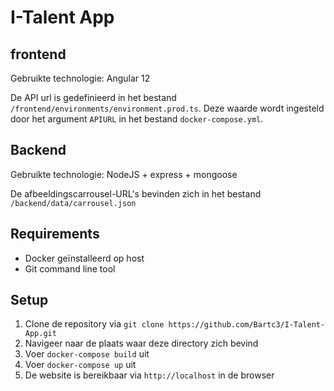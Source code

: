 # I-Talent App

## frontend
Gebruikte technologie: Angular 12

De API url is gedefinieerd in het bestand `/frontend/environments/environment.prod.ts`. Deze waarde wordt ingesteld door het argument `APIURL` in het bestand `docker-compose.yml`.

## Backend
Gebruikte technologie: NodeJS + express + mongoose

De afbeeldingscarrousel-URL's bevinden zich in het bestand `/backend/data/carrousel.json`

## Requirements
* Docker geïnstalleerd op host
* Git command line tool

## Setup
1. Clone de repository via `git clone https://github.com/Bartc3/I-Talent-App.git` 
2. Navigeer naar de plaats waar deze directory zich bevind
3. Voer `docker-compose build` uit
4. Voer `docker-compose up` uit
5. De website is bereikbaar via `http://localhost` in de browser